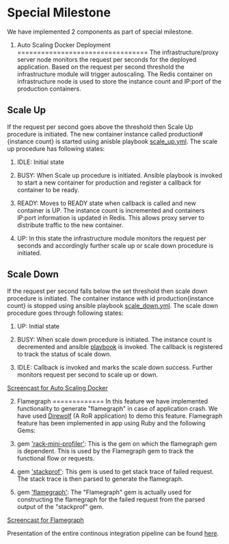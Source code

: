 # Special Milestone
We have implemented 2 components as part of special milestone.

1. Auto Scaling Docker Deployment
=================================
The infrastructure/proxy server node monitors the request per seconds for the deployed application. Based on the request per second threshold the infrastructure module will trigger autoscaling.
The Redis container on infrastructure node is used to store the instance count and IP:port of the production containers.

Scale Up
--------
If the request per second goes above the threshold then Scale Up procedure is initiated. The new container instance called production#{instance count} is started using anisble playbook [scale_up.yml](scale_up.yml).
The scale up procedure has following states:

1. IDLE: Initial state

2. BUSY: When Scale up procedure is initiated. Ansible playbook is invoked to start a new container for production and register a callback for container to be ready.

3. READY: Moves to READY state when callback is called and new container is UP. The instance count is incremented and containers IP:port information is updated in Redis. This allows proxy server to distribute traffic to the new container.

4. UP: In this state the infrastructure module monitors the request per seconds and accordingly further scale up or scale down procedure is initiated.

Scale Down
----------
If the request per second falls below the set threshold then scale down procedure is initiated. The container instance with id production{instance count} is stopped using ansible playbook [scale_down.yml](scale_down.yml).
The scale down procedure goes through following states:

1. UP: Initial state

2. BUSY: When scale down procedure is initiated. The instance count is decremented and ansible [playbook](scale_down.yml) is invoked. The callback is registered to track the status of scale down.

3. IDLE: Callback is invoked and marks the scale down success. Further monitors request per second to scale up or down. 

[Screencast for Auto Scaling Docker](https://youtu.be/CFczPKizAxw)

2. Flamegraph
=============
In this feature we have implemented functionality to generate "flamegraph" in case of application crash. We have used [Direwolf](https://github.ncsu.edu/mpancha/Direwolf) (A RoR application) to demo this feature. Flamegraph feature has been implemented in app using Ruby and the following Gems:

1. gem ['rack-mini-profiler'](https://rubygems.org/gems/rack-mini-profiler/versions/0.9.7): This is the gem on which the flamegraph gem is dependent. This is used by the Flamegraph gem to track the functional flow or requests. 

2. gem ['stackprof'](https://rubygems.org/gems/stackprof/versions/0.2.7): This gem is used to get stack trace of failed request. The stack trace is then parsed to generate the flamegraph.

3. gem ['flamegraph'](https://github.com/SamSaffron/flamegraph?pp=flamegraph): The "Flamegraph" gem is actually used for constructing the flamegraph for the failed request from the parsed output of the "stackprof" gem.


[Screencast for Flamegraph](https://youtu.be/vvVSaXT9mfs)

Presentation of the entire continous integration pipeline can be found [here](https://www.youtube.com/watch?v=Um-hNlRYMGY).
